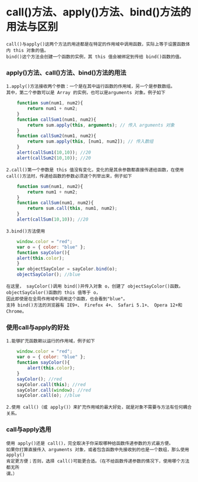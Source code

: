 # call()方法、apply()方法、bind()方法的用法与区别

	call()与apply()这两个方法的用途都是在特定的作用域中调用函数，实际上等于设置函数体内 this 对象的值。
	bind()这个方法会创建一个函数的实例，其 this 值会被绑定到传给 bind()函数的值。
	
### apply()方法、call()方法、bind()方法的用法

	1.apply()方法接收两个参数：一个是在其中运行函数的作用域，另一个是参数数组。
	其中，第二个参数可以是 Array 的实例，也可以是arguments 对象。例子如下
```javascript
	function sum(num1, num2){
		return num1 + num2;
	}
	function callSum1(num1, num2){
		return sum.apply(this, arguments); // 传入 arguments 对象
	}
	function callSum2(num1, num2){
		return sum.apply(this, [num1, num2]); // 传入数组
	}
	alert(callSum1(10,10)); //20
	alert(callSum2(10,10)); //20
```

	2.call()第一个参数是 this 值没有变化，变化的是其余参数都直接传递给函数，在使用
	call()方法时，传递给函数的参数必须逐个列举出来，例子如下
```javascript	
	function sum(num1, num2){
		return num1 + num2;
	}
	function callSum(num1, num2){
		return sum.call(this, num1, num2);
	}
	alert(callSum(10,10)); //20
```		
	3.bind()方法使用
	
```javascript
	window.color = "red";
	var o = { color: "blue" };
	function sayColor(){
	alert(this.color);
	}
	var objectSayColor = sayColor.bind(o);
	objectSayColor(); //blue
```
	在这里， sayColor()调用 bind()并传入对象 o，创建了 objectSayColor()函数。 objectSayColor()函数的 this 值等于 o，
	因此即使是在全局作用域中调用这个函数，也会看到"blue"。
	支持 bind()方法的浏览器有 IE9+、 Firefox 4+、 Safari 5.1+、 Opera 12+和 Chrome。
	
### 使用call与apply的好处

	1.能够扩充函数赖以运行的作用域，例子如下 
```javascript	
	window.color = "red";
	var o = { color: "blue" };
	function sayColor(){
		alert(this.color);
	}
	sayColor(); //red
	sayColor.call(this); //red
	sayColor.call(window); //red
	sayColor.call(o); //blue
```	
	2.使用 call()（或 apply()）来扩充作用域的最大好处，就是对象不需要与方法有任何耦合关系。
	
### call与apply选用

	使用 apply()还是 call()，完全取决于你采取哪种给函数传递参数的方式最方便。
	如果你打算直接传入 arguments 对象，或者包含函数中先接收到的也是一个数组，那么使用 apply()
	肯定更方便；否则，选择 call()可能更合适。（在不给函数传递参数的情况下，使用哪个方法都无所
	谓。）
	
